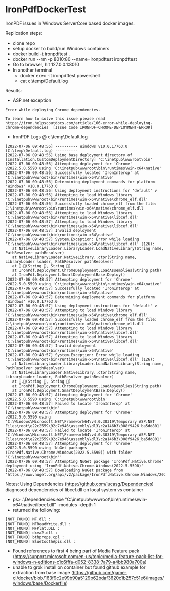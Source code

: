 # IronPdfDockerTest

IronPDF issues in Windows ServerCore based docker images.

Replication steps:
* clone repo
* setup docker to build/run Windows containers
* docker build -t ironpdftest .
* docker run --rm -p 8010:80 --name=ironpdftest ironpdftest
* Go to browser, hit 127.0.0.1:8010
* In another terminal
  * docker exec -it ironpdftest powershell
  * cat c:\temp\Default.log

Results:
* ASP.net exception
```
Error while deploying Chrome dependencies.

To learn how to solve this issue please read https://iron.helpscoutdocs.com/article/166-error-while-deploying-chrome-dependencies  [Issue Code IRONPDF-CHROME-DEPLOYMENT-ERROR]
```
* IronPDF Logs @ c:\temp\Default.log
```
[2022-07-06 09:48:56] ---------- Windows v10.0.17763.0 (C:\temp\Default.log) ----------
[2022-07-06 09:48:56] Using base deployment directory of [Installation.CustomDeploymentDirectory] 'C:\inetpub\wwwroot\bin'
[2022-07-06 09:48:56] Attempting deployment for 'Chrome' v2022.5.0.5590 using 'C:\inetpub\wwwroot\bin\runtimes\win-x64\native'
[2022-07-06 09:48:56] Successfully located 'IronInterop' at 'C:\inetpub\wwwroot\bin\runtimes\win-x64\native'
[2022-07-06 09:48:56] Determining deployment commands for platform 'Windows' v10.0.17763.0
[2022-07-06 09:48:56] Using deployment instructions for 'default' v
[2022-07-06 09:48:56] Attempting to load Windows library 'C:\inetpub\wwwroot\bin\runtimes\win-x64\native\chrome_elf.dll'
[2022-07-06 09:48:56] Successfully loaded chrome_elf from the file: C:\inetpub\wwwroot\bin\runtimes\win-x64\native\chrome_elf.dll
[2022-07-06 09:48:56] Attempting to load Windows library 'C:\inetpub\wwwroot\bin\runtimes\win-x64\native\libcef.dll'
[2022-07-06 09:48:57] Attempting to load Windows library 'C:\inetpub\wwwroot\bin\runtimes\win-x64\native\libcef.dll'
[2022-07-06 09:48:57] Invalid deployment 'C:\inetpub\wwwroot\bin\runtimes\win-x64\native'
[2022-07-06 09:48:57] System.Exception: Error while loading 'C:\inetpub\wwwroot\bin\runtimes\win-x64\native\libcef.dll' (126):
   at NativeLibraryLoader.LibraryLoader.LoadNativeLibrary(String name, PathResolver pathResolver)
   at NativeLibraryLoader.NativeLibrary..ctor(String name, LibraryLoader loader, PathResolver pathResolver)
   at .(String , String )
   at IronPdf.Deployment.ChromeDeployment.LoadAssemblies(String path)
   at IronPdf.Deployment.SmartDeploymentBase.Deploy()
[2022-07-06 09:48:57] Attempting deployment for 'Chrome' v2022.5.0.5590 using 'C:\inetpub\wwwroot\bin\runtimes\win-x64\native'
[2022-07-06 09:48:57] Successfully located 'IronInterop' at 'C:\inetpub\wwwroot\bin\runtimes\win-x64\native'
[2022-07-06 09:48:57] Determining deployment commands for platform 'Windows' v10.0.17763.0
[2022-07-06 09:48:57] Using deployment instructions for 'default' v
[2022-07-06 09:48:57] Attempting to load Windows library 'C:\inetpub\wwwroot\bin\runtimes\win-x64\native\chrome_elf.dll'
[2022-07-06 09:48:57] Successfully loaded chrome_elf from the file: C:\inetpub\wwwroot\bin\runtimes\win-x64\native\chrome_elf.dll
[2022-07-06 09:48:57] Attempting to load Windows library 'C:\inetpub\wwwroot\bin\runtimes\win-x64\native\libcef.dll'
[2022-07-06 09:48:57] Attempting to load Windows library 'C:\inetpub\wwwroot\bin\runtimes\win-x64\native\libcef.dll'
[2022-07-06 09:48:57] Invalid deployment 'C:\inetpub\wwwroot\bin\runtimes\win-x64\native'
[2022-07-06 09:48:57] System.Exception: Error while loading 'C:\inetpub\wwwroot\bin\runtimes\win-x64\native\libcef.dll' (126):
   at NativeLibraryLoader.LibraryLoader.LoadNativeLibrary(String name, PathResolver pathResolver)
   at NativeLibraryLoader.NativeLibrary..ctor(String name, LibraryLoader loader, PathResolver pathResolver)
   at .(String , String )
   at IronPdf.Deployment.ChromeDeployment.LoadAssemblies(String path)
   at IronPdf.Deployment.SmartDeploymentBase.Deploy()
[2022-07-06 09:48:57] Attempting deployment for 'Chrome' v2022.5.0.5590 using 'C:\inetpub\wwwroot\bin'
[2022-07-06 09:48:57] Failed to locate 'IronInterop' at 'C:\inetpub\wwwroot\bin'
[2022-07-06 09:48:57] Attempting deployment for 'Chrome' v2022.5.0.5590 using 'C:\Windows\Microsoft.NET\Framework64\v4.0.30319\Temporary ASP.NET Files\root\e22c2559\92c7e946\assembly\dl3\c2a146b3\008f9426_ba5dd801'
[2022-07-06 09:48:57] Failed to locate 'IronInterop' at 'C:\Windows\Microsoft.NET\Framework64\v4.0.30319\Temporary ASP.NET Files\root\e22c2559\92c7e946\assembly\dl3\c2a146b3\008f9426_ba5dd801'
[2022-07-06 09:48:57] Attempting deployment for 'Chrome' v2022.5.0.5590 using 'NuGet packages (IronPdf.Native.Chrome.Windows(2022.5.5590)) with folder 'C:\inetpub\wwwroot\bin''
[2022-07-06 09:48:57] Attempting NuGet package 'IronPdf.Native.Chrome' deployment using 'IronPdf.Native.Chrome.Windows(2022.5.5590)'
[2022-07-06 09:48:57] Downloading NuGet package from 'https://www.nuget.org/api/v2/package/IronPdf.Native.Chrome.Windows/2022.5.5590'
```


Notes:
Using Dependencies (https://github.com/lucasg/Dependencies) diagnosed dependencies of libcef.dll on local system vs container
* ps> .\Dependencies.exe "C:\inetpub\wwwroot\bin\runtimes\win-x64\native\libcef.dll" -modules -depth 1
* returned the following:
```
[NOT_FOUND] MF.dll :
[NOT_FOUND] MFReadWrite.dll :
[NOT_FOUND] MFPlat.DLL :
[NOT_FOUND] dxva2.dll :
[NOT_FOUND] bthprops.cpl :
[NOT_FOUND] BluetoothApis.dll :
```
* Found references to first 4 being part of Media Feature pack (https://support.microsoft.com/en-us/topic/media-feature-pack-list-for-windows-n-editions-c1c6fffa-d052-8338-7a79-a4bb980a700a)
* unable to grok install on container but found github example for extraction from base image (https://github.com/game-ci/docker/blob/163f9c2e99b90a5129b62bdaf3620c1b257c51e6/images/windows/base/Dockerfile)
